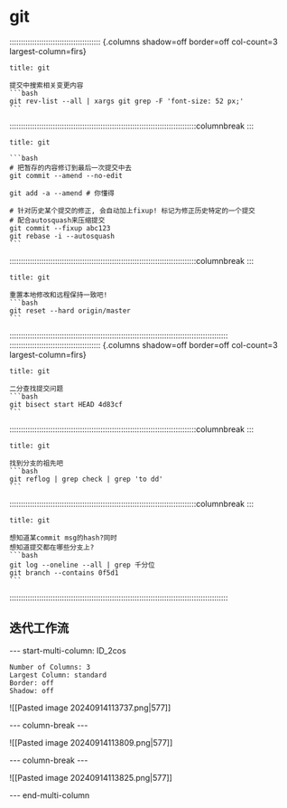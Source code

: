 # git

:::::::::::::::::::::::::::::::::::::::: {.columns shadow=off border=off col-count=3 largest-column=firs}

~~~ad-one
title: git

提交中搜索相关变更内容
```bash
git rev-list --all | xargs git grep -F 'font-size: 52 px;'
```
~~~

::::::::::::::::::::::::::::::::::::::::::::::::::::::::::::::::::::::::::::::::::columnbreak
:::

~~~ad-bug
title: git

```bash
# 把暂存的内容修订到最后一次提交中去
git commit --amend --no-edit

git add -a --amend # 你懂得

# 针对历史某个提交的修正, 会自动加上fixup! 标记为修正历史特定的一个提交
# 配合autosquash来压缩提交
git commit --fixup abc123
git rebase -i --autosquash
```
~~~

::::::::::::::::::::::::::::::::::::::::::::::::::::::::::::::::::::::::::::::::::columnbreak
:::

~~~ad-tips
title: git

重置本地修改和远程保持一致吧!
```bash
git reset --hard origin/master
```
~~~

::::::::::::::::::::::::::::::::::::::::::::::::::::::::::::::::::::::::::::::::::::::::::::::::
:::::::::::::::::::::::::::::::::::::::: {.columns shadow=off border=off col-count=3 largest-column=firs}

~~~ad-inf
title: git

二分查找提交问题
```bash
git bisect start HEAD 4d83cf
```
~~~

::::::::::::::::::::::::::::::::::::::::::::::::::::::::::::::::::::::::::::::::::columnbreak
:::

~~~ad-ex
title: git

找到分支的祖先吧
```bash
git reflog | grep check | grep 'to dd'
```
~~~

::::::::::::::::::::::::::::::::::::::::::::::::::::::::::::::::::::::::::::::::::columnbreak
:::

~~~ad-success
title: git

想知道某commit msg的hash?同时
想知道提交都在哪些分支上?
```bash
git log --oneline --all | grep 千分位
git branch --contains 0f5d1
```
~~~

::::::::::::::::::::::::::::::::::::::::::::::::::::::::::::::::::::::::::::::::::::::::::::::::

## 迭代工作流

--- start-multi-column: ID_2cos
```column-settings
Number of Columns: 3
Largest Column: standard
Border: off
Shadow: off
```

![[Pasted image 20240914113737.png|577]]

--- column-break ---

![[Pasted image 20240914113809.png|577]]

--- column-break ---

![[Pasted image 20240914113825.png|577]]

--- end-multi-column
